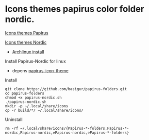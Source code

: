 # Icons themes papirus color folder nordic.

[Icons themes Papirus](https://github.com/PapirusDevelopmentTeam/papirus-icon-theme)

[Icons themes Nordic](https://github.com/EliverLara/folder-colors)

* [Archlinux install](https://aur.archlinux.org/packages/papirus-folders-nordic)


Install Papirus-Nordic for linux
* depens [papirus-icon-theme](https://github.com/PapirusDevelopmentTeam/papirus-icon-theme)

Install
``` 
git clone https://github.com/basigur/papirus-folders.git
cd papirus-folders
chmod +x papirus-nordic.sh
./papirus-nordic.sh
mkdir -p ~/.local/share/icons
cp -r build/*/ ~/.local/share/icons/
```
Uninstall
```
rm -rf ~/.local/share/icons/{Papirus-*-folders,Papirus-*-nordic,Papirus-nordic,ePapirus-nordic,ePapirus-*-folders}
```
